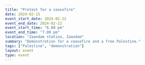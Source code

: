 ```yaml
---
title: "Protest for a ceasefire"
date: 2024-02-15
event_start_date: 2024-02-22
event_end_date: 2024-02-22
event_start_time: "6.00 pm"
event_end_time: "7.00 pm"
location: "Zaandam station, Zaandam"
summary: "Demonstration for a ceasefire and a free Palestine."
tags: ["Palestine", "demonstration"]
layout: event
type: event
---
```

